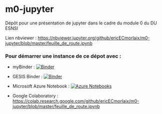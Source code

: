 # m0-jupyter

Dépôt pour une présentation de jupyter dans le cadre du module 0 du DU ESNSI

Lien nbviewer : https://nbviewer.jupyter.org/github/ericECmorlaix/m0-jupyter/blob/master/feuille_de_route.ipynb


### Pour démarrer une instance de ce dépot avec :

- myBinder : [![Binder](https://mybinder.org/badge_logo.svg)](https://mybinder.org/v2/gh/ericECmorlaix/m0-jupyter/master?filepath=feuille_de_route.ipynb)

- GESIS Binder : [![Binder](https://notebooks.gesis.org/binder/badge_logo.svg)](https://notebooks.gesis.org/binder/v2/gh/ericECmorlaix/m0-jupyter/master?filepath=feuille_de_route.ipynb)

- Microsoft Azure Notebook : [![Azure Notebooks](https://notebooks.azure.com/launch.svg)](https://notebooks.azure.com/eric-madec/projects/m0-jupyter)

- Google Colaboratory : https://colab.research.google.com/github/ericECmorlaix/m0-jupyter/blob/master/feuille_de_route.ipynb